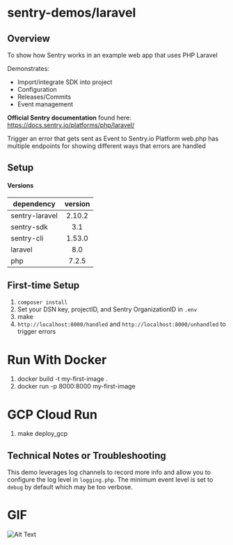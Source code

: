 # sentry-demos/laravel

## Overview
To show how Sentry works in an example web app that uses PHP Laravel

Demonstrates:
- Import/integrate SDK into project
- Configuration
- Releases/Commits
- Event management

**Official Sentry documentation** found here:
https://docs.sentry.io/platforms/php/laravel/

Trigger an error that gets sent as Event to Sentry.io Platform
web.php has multiple endpoints for showing different ways that errors are handled

## Setup
#### Versions

| dependency      | version           
| ------------- |:-------------:| 
| sentry-laravel| 2.10.2        |
| sentry-sdk    | 3.1           |
| sentry-cli   | 1.53.0    |
| laravel | 8.0      |
| php   | 7.2.5     |

## First-time Setup
1. `composer install`
2. Set your DSN key, projectID, and Sentry OrganizationID in `.env`
3. make
4. `http://localhost:8000/handled` and `http://localhost:8000/unhandled` to trigger errors

# Run With Docker
1. docker build -t my-first-image .
2. docker run -p 8000:8000 my-first-image

# GCP Cloud Run
1. make deploy_gcp

## Technical Notes or Troubleshooting
This demo leverages log channels to record more info and allow you
to configure the log level in `logging.php`.
The minimum event level is set to `debug` by default which may be
too verbose. 

# GIF

![Alt Text](overview.gif)
